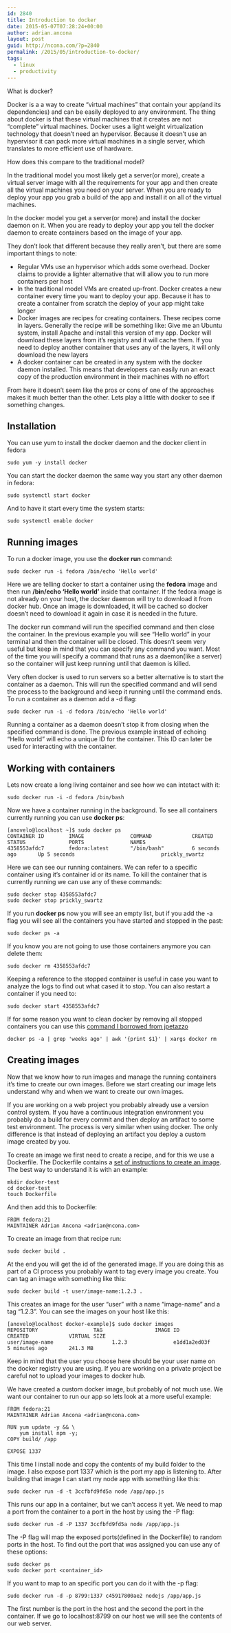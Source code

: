 ```yaml
---
id: 2840
title: Introduction to docker
date: 2015-05-07T07:28:24+00:00
author: adrian.ancona
layout: post
guid: http://ncona.com/?p=2840
permalink: /2015/05/introduction-to-docker/
tags:
  - linux
  - productivity
---
```

What is docker?

Docker is a a way to create &#8220;virtual machines&#8221; that contain your app(and its dependencies) and can be easily deployed to any environment. The thing about docker is that these virtual machines that it creates are not &#8220;complete&#8221; virtual machines. Docker uses a light weight virtualization technology that doesn&#8217;t need an hypervisor. Because it doesn&#8217;t use an hypervisor it can pack more virtual machines in a single server, which translates to more efficient use of hardware.

How does this compare to the traditional model?

In the traditional model you most likely get a server(or more), create a virtual server image with all the requirements for your app and then create all the virtual machines you need on your server. When you are ready to deploy your app you grab a build of the app and install it on all of the virtual machines.

<!--more-->

In the docker model you get a server(or more) and install the docker daemon on it. When you are ready to deploy your app you tell the docker daemon to create containers based on the image of your app.

They don&#8217;t look that different because they really aren&#8217;t, but there are some important things to note:

  * Regular VMs use an hypervisor which adds some overhead. Docker claims to provide a lighter alternative that will allow you to run more containers per host
  * In the traditional model VMs are created up-front. Docker creates a new container every time you want to deploy your app. Because it has to create a container from scratch the deploy of your app might take longer
  * Docker images are recipes for creating containers. These recipes come in layers. Generally the recipe will be something like: Give me an Ubuntu system, install Apache and install this version of my app. Docker will download these layers from it&#8217;s registry and it will cache them. If you need to deploy another container that uses any of the layers, it will only download the new layers
  * A docker container can be created in any system with the docker daemon installed. This means that developers can easily run an exact copy of the production environment in their machines with no effort

From here it doesn&#8217;t seem like the pros or cons of one of the approaches makes it much better than the other. Lets play a little with docker to see if something changes.

## Installation

You can use yum to install the docker daemon and the docker client in fedora

```
sudo yum -y install docker
```

You can start the docker daemon the same way you start any other daemon in fedora:

```
sudo systemctl start docker
```

And to have it start every time the system starts:

```
sudo systemctl enable docker
```

## Running images

To run a docker image, you use the **docker run** command:

```
sudo docker run -i fedora /bin/echo 'Hello world'
```

Here we are telling docker to start a container using the **fedora** image and then run **/bin/echo &#8216;Hello world&#8217;** inside that container. If the fedora image is not already on your host, the docker daemon will try to download it from docker hub. Once an image is downloaded, it will be cached so docker doesn&#8217;t need to download it again in case it is needed in the future.

The docker run command will run the specified command and then close the container. In the previous example you will see &#8220;Hello world&#8221; in your terminal and then the container will be closed. This doesn&#8217;t seem very useful but keep in mind that you can specify any command you want. Most of the time you will specify a command that runs as a daemon(like a server) so the container will just keep running until that daemon is killed.

Very often docker is used to run servers so a better alternative is to start the container as a daemon. This will run the specified command and will send the process to the background and keep it running until the command ends. To run a container as a daemon add a -d flag:

```
sudo docker run -i -d fedora /bin/echo 'Hello world'
```

Running a container as a daemon doesn&#8217;t stop it from closing when the specified command is done. The previous example instead of echoing &#8220;Hello world&#8221; will echo a unique ID for the container. This ID can later be used for interacting with the container.

## Working with containers

Lets now create a long living container and see how we can intetact with it:

```
sudo docker run -i -d fedora /bin/bash
```

Now we have a container running in the background. To see all containers currently running you can use **docker ps**:

```
[anovelo@localhost ~]$ sudo docker ps
CONTAINER ID        IMAGE               COMMAND             CREATED             STATUS              PORTS               NAMES
4358553afdc7        fedora:latest       "/bin/bash"         6 seconds ago       Up 5 seconds                            prickly_swartz
```

Here we can see our running containers. We can refer to a specific container using it&#8217;s container id or its name. To kill the container that is currently running we can use any of these commands:

```
sudo docker stop 4358553afdc7
sudo docker stop prickly_swartz
```

If you run **docker ps** now you will see an empty list, but if you add the -a flag you will see all the containers you have started and stopped in the past:

```
sudo docker ps -a
```

If you know you are not going to use those containers anymore you can delete them:

```
sudo docker rm 4358553afdc7
```

Keeping a reference to the stopped container is useful in case you want to analyze the logs to find out what cased it to stop. You can also restart a container if you need to:

```
sudo docker start 4358553afdc7
```

If for some reason you want to clean docker by removing all stopped containers you can use this [command I borrowed from jpetazzo](https://twitter.com/jpetazzo/status/347431091415703552)

```
docker ps -a | grep 'weeks ago' | awk '{print $1}' | xargs docker rm
```

## Creating images

Now that we know how to run images and manage the running containers it&#8217;s time to create our own images. Before we start creating our image lets understand why and when we want to create our own images.

If you are working on a web project you probably already use a version control system. If you have a continuous integration environment you probably do a build for every commit and then deploy an artifact to some test environment. The process is very similar when using docker. The only difference is that instead of deploying an artifact you deploy a custom image created by you.

To create an image we first need to create a recipe, and for this we use a Dockerfile. The Dockerfile contains a [set of instructions to create an image](https://docs.docker.com/reference/builder/). The best way to understand it is with an example:

```
mkdir docker-test
cd docker-test
touch Dockerfile
```

And then add this to Dockerfile:

```
FROM fedora:21
MAINTAINER Adrian Ancona <adrian@ncona.com>
```

To create an image from that recipe run:

```
sudo docker build .
```

At the end you will get the id of the generated image. If you are doing this as part of a CI process you probably want to tag every image you create. You can tag an image with something like this:

```
sudo docker build -t user/image-name:1.2.3 .
```

This creates an image for the user &#8220;user&#8221; with a name &#8220;image-name&#8221; and a tag &#8220;1.2.3&#8221;. You can see the images on your host like this:

```
[anovelo@localhost docker-example]$ sudo docker images
REPOSITORY                  TAG                 IMAGE ID            CREATED             VIRTUAL SIZE
user/image-name                   1.2.3               e1dd1a2ed03f        5 minutes ago       241.3 MB
```

Keep in mind that the user you choose here should be your user name on the docker registry you are using. If you are working on a private project be careful not to upload your images to docker hub.

We have created a custom docker image, but probably of not much use. We want our container to run our app so lets look at a more useful example:

```
FROM fedora:21
MAINTAINER Adrian Ancona <adrian@ncona.com>

RUN yum update -y && \
    yum install npm -y;
COPY build/ /app

EXPOSE 1337
```

This time I install node and copy the contents of my build folder to the image. I also expose port 1337 which is the port my app is listening to. After building that image I can start my node app with something like this:

```
sudo docker run -d -t 3ccfbfd9fd5a node /app/app.js
```

This runs our app in a container, but we can&#8217;t access it yet. We need to map a port from the container to a port in the host by using the -P flag:

```
sudo docker run -d -P 1337 3ccfbfd9fd5a node /app/app.js
```

The -P flag will map the exposed ports(defined in the Dockerfile) to random ports in the host. To find out the port that was assigned you can use any of these options:

```
sudo docker ps
sudo docker port <container_id>
```

If you want to map to an specific port you can do it with the -p flag:

```
sudo docker run -d -p 8799:1337 c45917800ae2 nodejs /app/app.js
```

The first number is the port in the host and the second the port in the container. If we go to localhost:8799 on our host we will see the contents of our web server.
